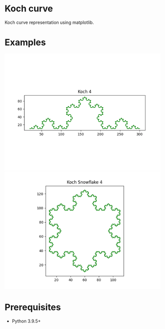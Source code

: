 # Koch curve

Koch curve representation using matplotlib.

# Examples

![](res/koch.png "Koch curve")
![](res/koch-snowflake.png "Koch snowflake")

# Prerequisites

* Python 3.9.5+